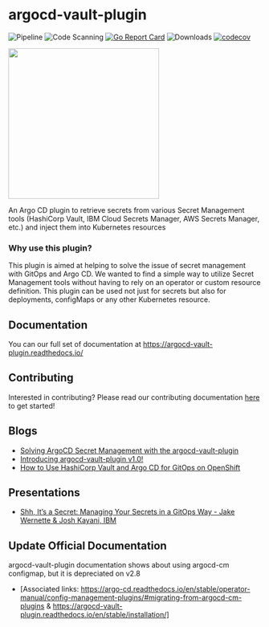 # argocd-vault-plugin
![Pipeline](https://github.com/argoproj-labs/argocd-vault-plugin/workflows/Pipeline/badge.svg)
![Code Scanning](https://github.com/argoproj-labs/argocd-vault-plugin/workflows/Code%20Scanning/badge.svg)
[![Go Report Card](https://goreportcard.com/badge/github.com/argoproj-labs/argocd-vault-plugin)](https://goreportcard.com/report/github.com/argoproj-labs/argocd-vault-plugin)
![Downloads](https://img.shields.io/github/downloads/IBM/argocd-vault-plugin/total?logo=github)
[![codecov](https://codecov.io/gh/argoproj-labs/argocd-vault-plugin/branch/main/graph/badge.svg?token=6Xr7V8AMTE)](https://codecov.io/gh/argoproj-labs/argocd-vault-plugin)

<img src="https://github.com/argoproj-labs/argocd-vault-plugin/raw/main/assets/argo_vault_logo.png" width="300">

An Argo CD plugin to retrieve secrets from various Secret Management tools (HashiCorp Vault, IBM Cloud Secrets Manager, AWS Secrets Manager, etc.) and inject them into Kubernetes resources

### Why use this plugin?
This plugin is aimed at helping to solve the issue of secret management with GitOps and Argo CD. We wanted to find a simple way to utilize Secret Management tools without having to rely on an operator or custom resource definition. This plugin can be used not just for secrets but also for deployments, configMaps or any other Kubernetes resource.

## Documentation
You can our full set of documentation at https://argocd-vault-plugin.readthedocs.io/

## Contributing
Interested in contributing? Please read our contributing documentation [here](./CONTRIBUTING.md) to get started!

## Blogs
- [Solving ArgoCD Secret Management with the argocd-vault-plugin](https://itnext.io/argocd-secret-management-with-argocd-vault-plugin-539f104aff05)
- [Introducing argocd-vault-plugin v1.0!](https://itnext.io/introducing-argocd-vault-plugin-v1-0-708433294b2d)
- [How to Use HashiCorp Vault and Argo CD for GitOps on OpenShift](https://cloud.redhat.com/blog/how-to-use-hashicorp-vault-and-argo-cd-for-gitops-on-openshift)

## Presentations
- [Shh, It’s a Secret: Managing Your Secrets in a GitOps Way - Jake Wernette & Josh Kayani, IBM](https://youtu.be/7L6nSuKbC2c)

## Update Official Documentation
argocd-vault-plugin documentation shows about using argocd-cm configmap, but it is depreciated on v2.8
- [Associated links: https://argo-cd.readthedocs.io/en/stable/operator-manual/config-management-plugins/#migrating-from-argocd-cm-plugins & https://argocd-vault-plugin.readthedocs.io/en/stable/installation/]
